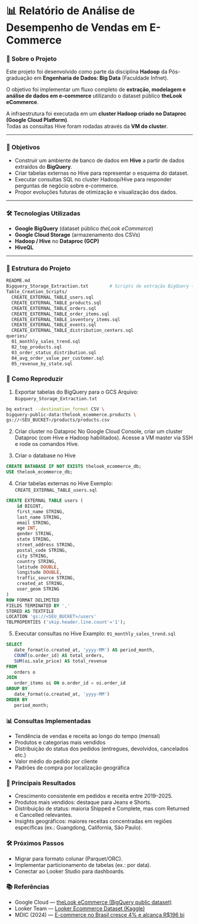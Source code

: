 # 📊 Relatório de Análise de Desempenho de Vendas em E-Commerce  

### 📌 Sobre o Projeto  
Este projeto foi desenvolvido como parte da disciplina **Hadoop** da Pós-graduação em **Engenharia de Dados: Big Data** (Faculdade Infnet).  

O objetivo foi implementar um fluxo completo de **extração, modelagem e análise de dados em e-commerce** utilizando o dataset público **theLook eCommerce**.  

A infraestrutura foi executada em um **cluster Hadoop criado no Dataproc (Google Cloud Platform)**.  
Todas as consultas Hive foram rodadas através da **VM do cluster**.  

---

### 🎯 Objetivos  
- Construir um ambiente de banco de dados em **Hive** a partir de dados extraídos do **BigQuery**.  
- Criar tabelas externas no Hive para representar o esquema do dataset.  
- Executar consultas SQL no cluster Hadoop/Hive para responder perguntas de negócio sobre e-commerce.  
- Propor evoluções futuras de otimização e visualização dos dados.  

---

### 🛠 Tecnologias Utilizadas  
- **Google BigQuery** (dataset público *theLook eCommerce*)  
- **Google Cloud Storage** (armazenamento dos CSVs)  
- **Hadoop / Hive** no **Dataproc (GCP)**  
- **HiveQL**  

---

### 📂 Estrutura do Projeto  
```bash
README.md
Bigquery_Storage_Extraction.txt        # Scripts de extração BigQuery → GCS
Table_Creation_Scripts/
  CREATE_EXTERNAL_TABLE_users.sql
  CREATE_EXTERNAL_TABLE_products.sql
  CREATE_EXTERNAL_TABLE_orders.sql
  CREATE_EXTERNAL_TABLE_order_items.sql
  CREATE_EXTERNAL_TABLE_inventory_items.sql
  CREATE_EXTERNAL_TABLE_events.sql
  CREATE_EXTERNAL_TABLE_distribution_centers.sql
queries/
  01_monthly_sales_trend.sql
  02_top_products.sql
  03_order_status_distribution.sql
  04_avg_order_value_per_customer.sql
  05_revenue_by_state.sql
```

### 🚀 Como Reproduzir
1. Exportar tabelas do BigQuery para o GCS
Arquivo: ```Bigquery_Storage_Extraction.txt```
```bash
bq extract --destination_format CSV \
bigquery-public-data:thelook_ecommerce.products \
gs://<SEU_BUCKET>/products/products.csv
```

2. Criar cluster no Dataproc
No Google Cloud Console, criar um cluster Dataproc (com Hive e Hadoop habilitados).
Acesse a VM master via SSH e rode os comandos Hive.

3. Criar o database no Hive
```sql
CREATE DATABASE IF NOT EXISTS thelook_ecommerce_db;
USE thelook_ecommerce_db;
```

4. Criar tabelas externas no Hive
Exemplo: ```CREATE_EXTERNAL_TABLE_users.sql```
```sql
CREATE EXTERNAL TABLE users (
    id BIGINT,
    first_name STRING,
    last_name STRING,
    email STRING,
    age INT,
    gender STRING,
    state STRING,
    street_address STRING,
    postal_code STRING,
    city STRING,
    country STRING,
    latitude DOUBLE,
    longitude DOUBLE,
    traffic_source STRING,
    created_at STRING,
    user_geom STRING
)
ROW FORMAT DELIMITED
FIELDS TERMINATED BY ','
STORED AS TEXTFILE
LOCATION 'gs://<SEU_BUCKET>/users'
TBLPROPERTIES ('skip.header.line.count'='1');
```

5. Executar consultas no Hive
Examplo: ```01_monthly_sales_trend.sql```
```sql
SELECT
   date_format(o.created_at, 'yyyy-MM') AS period_month,
   COUNT(o.order_id) AS total_orders,
   SUM(oi.sale_price) AS total_revenue
FROM
   orders o
JOIN
   order_items oi ON o.order_id = oi.order_id
GROUP BY
   date_format(o.created_at, 'yyyy-MM')
ORDER BY
   period_month;
```

### 📊 Consultas Implementadas
- Tendência de vendas e receita ao longo do tempo (mensal)
- Produtos e categorias mais vendidos
- Distribuição do status dos pedidos (entregues, devolvidos, cancelados etc.)
- Valor médio do pedido por cliente
- Padrões de compra por localização geográfica

### 🔎 Principais Resultados
- Crescimento consistente em pedidos e receita entre 2019–2025.
- Produtos mais vendidos: destaque para Jeans e Shorts.
- Distribuição de status: maioria Shipped e Complete, mas com Returned e Cancelled relevantes.
- Insights geográficos: maiores receitas concentradas em regiões específicas (ex.: Guangdong, California, São Paulo).

### 🛠 Próximos Passos
- Migrar para formato colunar (Parquet/ORC).
- Implementar particionamento de tabelas (ex.: por data).
- Conectar ao Looker Studio para dashboards.

### 📚 Referências
- Google Cloud — [theLook eCommerce (BigQuery public dataset)](https://console.cloud.google.com/marketplace/product/bigquery-public-data/thelook-ecommerce)
- Looker Team — [Looker Ecommerce Dataset (Kaggle)](https://www.kaggle.com/datasets/mustafakeser4/looker-ecommerce-bigquery-dataset)
- MDIC (2024) — [E-commerce no Brasil cresce 4% e alcança R$196 bi](https://www.gov.br/mdic/pt-br/assuntos/noticias/2024/setembro/e-commerce-no-brasil-cresce-4-e-alcanca-r-196-bi-em-2023)